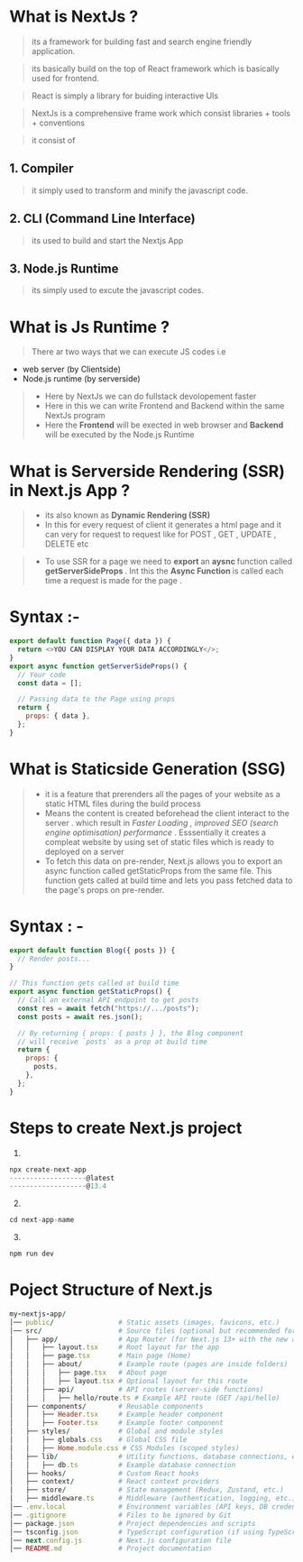 # What is NextJs ?

> its a framework for building fast and search engine friendly application.

> its basically build on the top of React framework which is basically used for frontend.

> React is simply a library for buiding interactive UIs

> NextJs is a comprehensive frame work which consist libraries + tools + conventions

> it consist of

## 1. Compiler

> it simply used to transform and minify the javascript code.

## 2. CLI (Command Line Interface)

> its used to build and start the Nextjs App

## 3. Node.js Runtime

> its simply used to excute the javascript codes.

# What is Js Runtime ?

> There ar two ways that we can execute JS codes i.e

- web server (by Clientside)
- Node.js runtime (by serverside)

> - Here by NextJs we can do fullstack devolopement faster
> - Here in this we can write Frontend and Backend within the same NextJs program
> - Here the <b>Frontend</b> will be exected in web browser and <b>Backend</b> will be executed by the Node.js Runtime

# What is Serverside Rendering (SSR) in Next.js App ?

> - its also known as <b> Dynamic Rendering (SSR)</b>
> - In this for every request of client it generates a html page
and it can very for request to request like for POST , GET , UPDATE , DELETE etc

> - To use SSR for a page we need to <b> export </b> an <b> aysnc </b> function called <b> getServerSideProps </b>. Int this the <b> Async Function </b> is called each time a request is made for the page .

# Syntax :-

```js
export default function Page({ data }) {
  return <>YOU CAN DISPLAY YOUR DATA ACCORDINGLY</>;
}
export async function getServerSideProps() {
  // Your code
  const data = [];

  // Passing data to the Page using props
  return {
    props: { data },
  };
}
```

# What is Staticside Generation (SSG)

> - it is a feature that prerenders all the pages of your website as a static HTML files during the build process
> - Means the content is created beforehead the client interact to the server . which result in _Faster Loading , improved SEO (search engine optimisation) performance_ . Esssentially it creates a compleat website by using set of static files which is ready to deployed on a server
> - To fetch this data on pre-render, Next.js allows you to export an async function called getStaticProps from the same file. This function gets called at build time and lets you pass fetched data to the page's props on pre-render.

# Syntax : -

```js
export default function Blog({ posts }) {
  // Render posts...
}

// This function gets called at build time
export async function getStaticProps() {
  // Call an external API endpoint to get posts
  const res = await fetch("https://.../posts");
  const posts = await res.json();

  // By returning { props: { posts } }, the Blog component
  // will receive `posts` as a prop at build time
  return {
    props: {
      posts,
    },
  };
}
```

# Steps to create Next.js project

1.

```js
npx create-next-app
-------------------@latest
-------------------@13.4
```

2.

```js
cd next-app-name
```

3.

```js
npm run dev
```

# Poject Structure of Next.js

```ruby
my-nextjs-app/
│── public/                # Static assets (images, favicons, etc.)
│── src/                   # Source files (optional but recommended for better structure)
│   ├── app/               # App Router (for Next.js 13+ with the new app directory structure)
│   │   ├── layout.tsx     # Root layout for the app
│   │   ├── page.tsx       # Main page (Home)
│   │   ├── about/         # Example route (pages are inside folders)
│   │   │   ├── page.tsx   # About page
│   │   │   ├── layout.tsx # Optional layout for this route
│   │   ├── api/           # API routes (server-side functions)
│   │   │   ├── hello/route.ts # Example API route (GET /api/hello)
│   ├── components/        # Reusable components
│   │   ├── Header.tsx     # Example header component
│   │   ├── Footer.tsx     # Example footer component
│   ├── styles/            # Global and module styles
│   │   ├── globals.css    # Global CSS file
│   │   ├── Home.module.css # CSS Modules (scoped styles)
│   ├── lib/               # Utility functions, database connections, etc.
│   │   ├── db.ts          # Example database connection
│   ├── hooks/             # Custom React hooks
│   ├── context/           # React context providers
│   ├── store/             # State management (Redux, Zustand, etc.)
│   ├── middleware.ts      # Middleware (authentication, logging, etc.)
│── .env.local             # Environment variables (API keys, DB credentials)
│── .gitignore             # Files to be ignored by Git
│── package.json           # Project dependencies and scripts
│── tsconfig.json          # TypeScript configuration (if using TypeScript)
│── next.config.js         # Next.js configuration file
│── README.md              # Project documentation

```
